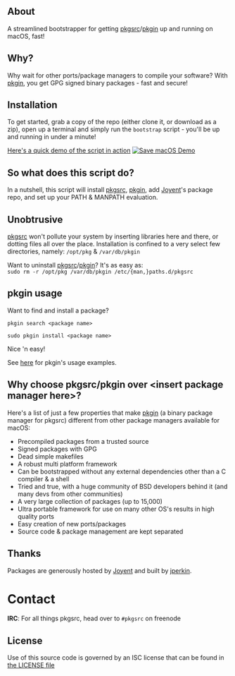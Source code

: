 About
-----
A streamlined bootstrapper for getting [pkgsrc](http://pkgsrc.net)/[pkgin](http://pkgin.net) up and running on macOS, fast!

Why?
----
Why wait for other ports/package managers to compile your software?
With [pkgin](http://pkgin.net), you get GPG signed binary packages - fast and secure!

Installation
------------
To get started, grab a copy of the repo (either clone it, or download as a zip), open up a terminal and simply run the `bootstrap` script - you'll be up and running in under a minute!

[Here's a quick demo of the script in action](https://youtu.be/wGR0vk4jlTE)
[![Save macOS Demo](http://i.imgur.com/0PZSyhu.png)](https://youtu.be/wGR0vk4jlTE)

So what does this script do?
----------------------------
In a nutshell, this script will install [pkgsrc](http://pkgsrc.net), [pkgin](http://pkgin.net), add [Joyent](https://github.com/joyent)'s package repo, and set up your PATH & MANPATH evaluation.

Unobtrusive
-----------
[pkgsrc](http://pkgsrc.net) won't pollute your system by inserting libraries here and there, or dotting files all over the place.
Installation is confined to a very select few directories, namely: `/opt/pkg` & `/var/db/pkgin`

Want to uninstall [pkgsrc](http://pkgsrc.net)/[pkgin](http://pkgin.net)? It's as easy as:  
`sudo rm -r /opt/pkg /var/db/pkgin /etc/{man,}paths.d/pkgsrc`

pkgin usage
-----------
Want to find and install a package?

`pkgin search <package name>`

`sudo pkgin install <package name>`

Nice 'n easy!

See [here](http://pkgin.net/#examples) for pkgin's usage examples.

Why choose pkgsrc/pkgin over \<insert package manager here\>?
-----------------------------------------------------------------------------
Here's a list of just a few properties that make [pkgin](http://pkgin.net/) (a binary package manager for pkgsrc) different from other package managers available for macOS:
- Precompiled packages from a trusted source
- Signed packages with GPG
- Dead simple makefiles
- A robust multi platform framework
- Can be bootstrapped without any external dependencies other than a C compiler & a shell
- Tried and true, with a huge community of BSD developers behind it (and many devs from other communities)
- A very large collection of packages (up to 15,000)
- Ultra portable framework for use on many other OS's results in high quality ports
- Easy creation of new ports/packages
- Source code & package management are kept separated

Thanks
------
Packages are generously hosted by [Joyent](https://github.com/joyent) and built by [jperkin](https://github.com/jperkin).

Contact
=======
**IRC**: For all things pkgsrc, head over to `#pkgsrc` on freenode

License
-------
Use of this source code is governed by an ISC license that can be found in [the LICENSE file](LICENSE)
